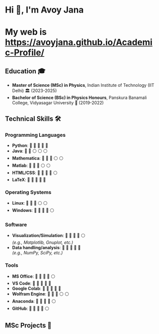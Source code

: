 # Hi 👋, I'm Avoy Jana

# My web is https://avoyjana.github.io/Academic-Profile/
## Education 🎓
- **Master of Science (MSc) in Physics**, Indian Institute of Technology (IIT Delhi) 🏛️ (2023-2025)
- **Bachelor of Science (BSc) in Physics Honours**, Panskura Banamali College, Vidyasagar University 🏫 (2019-2022)

## Technical Skills 🛠️


### Programming Languages
- **Python**: 🔵 🔵 🔵 🔵 🔵
- **Java**: 🔵 🔵  ⚪ ⚪ ⚪
- **Mathematica**: 🔵 🔵 🔵 ⚪ ⚪
- **Matlab**: 🔵 🔵 🔵 ⚪ ⚪
- **HTML/CSS**: 🔵 🔵 🔵 🔵 ⚪
- **LaTeX**: 🔵 🔵 🔵 🔵 🔵

### Operating Systems
- **Linux**: 🔵 🔵 🔵 ⚪ ⚪
- **Windows**: 🔵 🔵 🔵 🔵 ⚪

### Software
- **Visualization/Simulation**: 🔵 🔵 🔵 🔵 ⚪  
  *(e.g., Matplotlib, Gnuplot, etc.)*
- **Data handling/analysis**: 🔵 🔵 🔵 🔵 🔵  
  *(e.g., NumPy, SciPy, etc.)*

### Tools
- **MS Office**: 🔵 🔵 🔵 🔵 ⚪
- **VS Code**: 🔵 🔵 🔵 🔵 🔵
- **Google Colab**: 🔵 🔵 🔵 🔵 🔵
- **Wolfram Engine**: 🔵 🔵 🔵 ⚪ ⚪
- **Anaconda**: 🔵 🔵 🔵 🔵 ⚪
- **GitHub**: 🔵 🔵 🔵 🔵 ⚪

## MSc Projects 🚧


